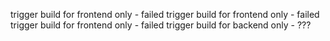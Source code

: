 trigger build for frontend only - failed
trigger build for frontend only - failed
trigger build for frontend only - failed
trigger build for backend only - ???

